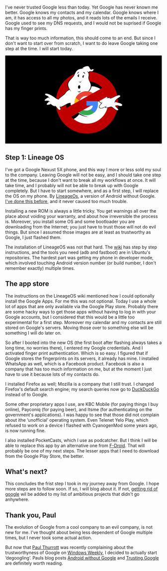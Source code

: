 <!--
.. title: Getting rid of Google
.. slug: getting-rid-of-google
.. date: 2018-11-07 21:26:29 UTC+01:00
.. tags: google, grog, privacy, android
.. category: 
.. link: 
.. description: Leaving Google is not easy. Today I'll take a first step.
.. type: text
-->

I've never trusted Google less than today. Yet Google has never known me
better. Google knows my contacts and my calendar. Google knows where I am, it
has access to all my photos, and it reads lots of the emails I receive. Google
used to see my DNS requests, and I would not be suprised if Google has my finger
prints.

That is way too much information, this should come to an end. But since I don't
want to start over from scratch, I want to do leave Google taking one step at
the time. I will start today.

![getting rid of google](/galleries/grog/grog.png)

<!-- TEASER_END -->

## Step 1: Lineage OS

I've got a Google Nexust 5X phone, and this way I more or less sold my soul to the company.
Leaving Google will not be easy, and I should take one step at the time, because I don't
want to break all my workflows at once. It will take time, and I probably will not be able
to break up with Google completely. But I have to start somewhere, and as a first step, I
will replace the OS on my phone. By [LineageOs](https://lineageos.org), a version of
Android without Google. [I've done this before](/categories/cyanogenmod), and it never
caused too much trouble.

Installing a new ROM is always a little tricky. You get warnings all over the place about
voiding your warranty, and about how irreversible the process is. Moreover, you install
some OS and some bootloader you are downloading from the Internet; you just have to trust
those will not do evil things. But since I assumed those images are at least as trustworthy
as Google, I just flashed them.

The installation of LineageOS was not that hard. The [wiki](https://wiki.lineageos.org)
has step by step instructions, and the tools you need (adb and fastboot) are in Ubuntu's
repositories. The hardest part was getting my phone in developer mode, which involved
touching Android version number (or build number, I don't remember exactly) multiple times.

## The app store

The instructions on the LineageOS wiki mentioned how I could optionally install the Google
Apps. For me this was not optional. Today I use a whole lot of apps that are only available
via the Google Play store. Probably there are some hacky ways to get those apps without
having to log in with your Google accounts, but I considered that this would be a little
too experimental for a first step. Moreover my calendar and my contacts are still stored on
Google's servers. Moving those over to something else will be something I will do later on.

So after I booted into the new OS (the first boot after flashing always takes a long time,
no worries there), I entered my Google credentials. And I activated finger print
authentication. Which is so easy. I figured that if Google stores the fingerprints on
its servers, it already has mine. I installed WhatsApp as well, which is a Facebook product.
Facebook is also a company that has too much information on me, but at the moment I just
have to use it because lots of my contacts do.

I installed Firefox as well; Mozilla is a company that I still trust. I changed Firefox's
default search engine; my search queries now go to [DuckDuckGo](https://duckduckgo.com)
instead of to Google.

Some other proprietary apps I use, are KBC Mobile (for paying things I buy online),
Payconiq (for paying beer), and Itsme (for authenticating on the government's
applications). I was happy to see that those did not complain about ithe
&lsquo;unofficial&rsquo; operating
system. Even Telenet Yelo Play, which refused to work on a device I flashed with
CyanogenMod some years ago, is now running fine.

I also installed PocketCasts, which I use as podcatcher. But I think I will be able to
replace this app by an alternative one from [F-Droid](https://f-droid.org). That will
probably be one of my next steps. The lesser apps that I need to download from the Google
Play Store, the better.

## What's next?

This concludes the frist step I took in my journey away from Google. I hope more steps are
to follow soon. If so, I will blog about it. If not, [getting rid of
google](/categories/grog/) wil be added to my list of ambitious projects that didn't go
anhywhere.

## Thank you, Paul

The evolution of Google from a cool company to an evil company, is not new for me. I've
thought about being less dependent of Google multiple times, but I never took some actual
action.

But now that [Paul Thurrott](https://www.thurrott.com/) was recently complaining about the
trustworthyness of Google on [Windows Weekly](https://twit.tv/shows/windows-weekly), I
decided to actually start &lsquo;degoogling&rsquo;. Pauls blog posts
[Android without
Google](https://www.thurrott.com/mobile/android/190626/android-without-google) and
[Trusting Google](https://www.thurrott.com/google/189778/trusting-google) are definitely
worth reading.

